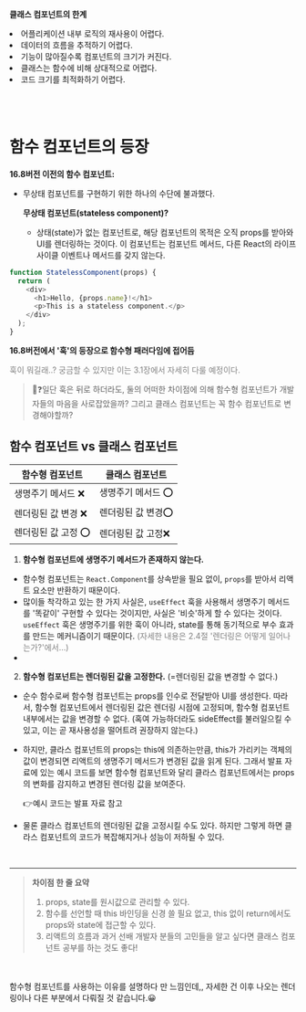 **클래스 컴포넌트의 한계**
<li> 어플리케이션 내부 로직의 재사용이 어렵다.
<li> 데이터의 흐름을 추적하기 어렵다.
<li> 기능이 많아질수록 컴포넌트의 크기가 커진다.
<li>클래스는 함수에 비해 상대적으로 어렵다.
<li> 코드 크기를 최적화하기 어렵다.
   
<br><br>

<h1>함수 컴포넌트의 등장</h1>

**16.8버전 이전의 함수 컴포넌트:**
  - 무상태 컴포넌트를 구현하기 위한 하나의 수단에 불과했다.

     **무상태 컴포넌트(stateless component)?**
    - 상태(state)가 없는 컴포넌트로, 해당 컴포넌트의 목적은 오직 props를 받아와 UI를 렌더링하는 것이다. 이 컴포넌트는 컴포넌트 메서드, 다른 React의 라이프사이클 이벤트나 메서드를 갖지 않는다.

```js
function StatelessComponent(props) {
  return (
    <div>
      <h1>Hello, {props.name}!</h1>
      <p>This is a stateless component.</p>
    </div>
  );
}
```

**16.8버전에서 '훅'의 등장으로 함수형 패러다임에 접어듬**

<span style='color: grey;'>훅이 뭐길래..? 궁금할 수 있지만 이는 3.1장에서 자세히 다룰 예정이다.</span>

>🤔❓일단 훅은 뒤로 하더라도, 둘의 어떠한 차이점에 의해 함수형 컴포넌트가 개발자들의 마음을 사로잡았을까? 그리고 클래스 컴포넌트는 꼭 함수 컴포넌트로 변경해야할까? 

<h2>함수 컴포넌트 vs 클래스 컴포넌트</h2>

함수형 컴포넌트|클래스 컴포넌트
|-|-|
생명주기 메서드 ❌| 생명주기 메서드 ⭕
렌더링된 값 변경 ❌ | 렌더링된 값 변경⭕
렌더링된 값 고정 ⭕| 렌더링된 값 고정❌


1. **함수형 컴포넌트에 생명주기 메서드가 존재하지 않는다.**
- 함수형 컴포넌트는 `React.Component`를 상속받을 필요 없이, `props`를 받아서 리액트 요소만 반환하기 때문이다.
- 많이들 착각하고 있는 한 가지 사실은, `useEffect` 훅을 사용해서 생명주기 메서드를 '똑같이' 구현할 수 있다는 것이지만, 사실은 '비슷'하게 할 수 있다는 것이다. `useEffect` 훅은 생명주기를 위한 훅이 아니라, state를 통해 동기적으로 부수 효과를 만드는 메커니즘이기 때문이다. <span style='color: grey'>(자세한 내용은 2.4절 '렌더링은 어떻게 일어나는가?'에서...)</span>
- 


2. **함수형 컴포넌트는 렌더링된 값을 고정한다.** (=렌더링된 값을 변경할 수 없다.)
- 순수 함수로써 함수형 컴포넌트는 props를 인수로 전달받아 UI를 생성한다. 따라서,  함수형 컴포넌트에서 렌더링된 값은 렌더링 시점에 고정되며, 함수형 컴포넌트 내부에서는 값을 변경할 수 없다. (혹여 가능하더라도 sideEffect를 불러일으킬 수 있고, 이는 곧 재사용성을 떨어트려 권장하지 않는다.) 
- 하지만, 클라스 컴포넌트의 props는 this에 의존하는만큼, this가 가리키는 객체의 값이 변경되면 리액트의 생명주기 메서드가 변경된 값을 읽게 된다. 그래서 발표 자료에 있는 예시 코드를 보면 함수형 컴포넌트와 달리 클라스 컴포넌트에서는 props의 변화를 감지하고 변경된 렌더링 값을 보여준다.
  
  👉예시 코드는 발표 자료 참고

- 물론 클라스 컴포넌트의 렌더링된 값을 고정시킬 수도 있다. 하지만 그렇게 하면 클라스 컴포넌트의 코드가 복잡해지거나 성능이 저하될 수 있다.
  


<br/><hr/>
>**차이점 한 줄 요약**
> 1. props, state를 원시값으로 관리할 수 있다.
> 2. 함수를 선언할 때 this 바인딩을 신경 쓸 필요 없고, this 없이 return에서도 props와 state에 접근할 수 있다.
> 3. 리액트의 흐름과 과거 선배 개발자 분들의 고민들을 알고 싶다면 클래스 컴포넌트 공부를 하는 것도 좋다!



<br/><br/>
함수형 컴포넌트를 사용하는 이유를 설명하다 만 느낌인데,, 자세한 건 이후 나오는 렌더링이나 다른 부분에서 다뤄질 것 같습니다.😀